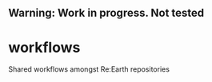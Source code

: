 ## Warning: Work in progress. Not tested ##

# workflows
Shared workflows amongst Re:Earth repositories
